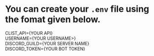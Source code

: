 # You can create your ```.env``` file using the fomat given below.
CLIST_API={YOUR API}<br/>
USERNAME={YOUR USERNAME>}<br />
DISCORD_GUILD={YOUR SERVER NAME}<br/>
DISCORD_TOKEN={YOUR BOT TOKEN}<br />
